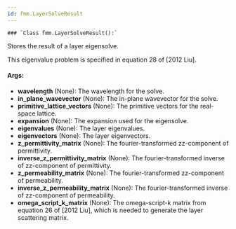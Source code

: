 ```yaml
---
id: fmm.LayerSolveResult
---
```


    ### `Class fmm.LayerSolveResult():`
Stores the result of a layer eigensolve.

This eigenvalue problem is specified in equation 28 of [2012 Liu].

#### Args:
- **wavelength** (None): The wavelength for the solve.
- **in_plane_wavevector** (None): The in-plane wavevector for the solve.
- **primitive_lattice_vectors** (None): The primitive vectors for the real-space lattice.
- **expansion** (None): The expansion used for the eigensolve.
- **eigenvalues** (None): The layer eigenvalues.
- **eigenvectors** (None): The layer eigenvectors.
- **z_permittivity_matrix** (None): The fourier-transformed zz-component of permittivity.
- **inverse_z_permittivity_matrix** (None): The fourier-transformed inverse of zz-component
of permittivity.
- **z_permeability_matrix** (None): The fourier-transformed zz-component of permeability.
- **inverse_z_permeability_matrix** (None): The fourier-transformed inverse of zz-component
of permeability.
- **omega_script_k_matrix** (None): The omega-script-k matrix from equation 26 of
[2012 Liu], which is needed to generate the layer scattering matrix.

